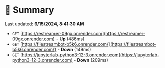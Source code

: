 # 📖 Summary
Last updated: **6/15/2024, 8:41:30 AM**

- `GET` [https://restreamer-09gx.onrender.com](https://restreamer-09gx.onrender.com) - **Up** (486ms)
- `GET` [https://filestreambot-b5k6.onrender.com/](https://filestreambot-b5k6.onrender.com/) - **Down** (149ms)
- `GET` [https://jupyterlab-python3-12-3.onrender.com](https://jupyterlab-python3-12-3.onrender.com) - **Down** (209ms)
